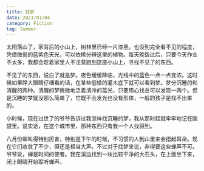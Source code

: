 ```yaml
---
title: 找梦
date: 2021/01/04
category: Fiction
tag: Summer
---
```


太阳落山了，家背后的小山上，树林里已经一片漆黑。也没到完全看不见的程度，凭借微弱的蓝紫色天光，可以依稀分辨这里的植物。每天晚饭过后，只要今天作业不太多，我都会趁着家里人不注意跑到这座小山上，寻找不见了的东西。

不见了的东西，说白了就是梦。夜色缓缓降临，光线中的蓝色一点一点变浓。这时候如果睁大眼睛仔细看的话，在某些低矮的灌木底下就可以看到梦。梦分沉睡的和清醒的两种。清醒的梦微微地泛着清冷的蓝光，只要用心找总可以发现一两个。但是沉睡的梦就没那么简单了，它既不会发光也没有形体，一般的孩子是找不出来的。

小时候，现在过世了的爷爷告诉过我怎样找沉睡的梦，我从那时起就牢牢地记在脑袋里。说实话，在这个城市里，那种东西只有我一个人找得到。

八月份蝉叫得特别厉害，特别是下午的时候，不习惯的人到山里来会捂起耳朵。现在它们收敛了不少，但还是相当大声。不过对于找梦来说，非得要这些蝉声不可。爷爷说，蝉是时间的使者。我在溪边找到一块比较干净的大石头，在上面坐下来，闭上眼睛开始聆听蝉声。
